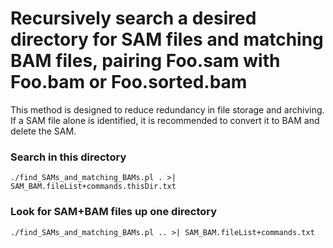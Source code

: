 # Recursively search a desired directory for SAM files and matching BAM files, pairing Foo.sam with Foo.bam or Foo.sorted.bam

This method is designed to reduce redundancy in file storage and archiving.  If a SAM file alone is identified, it is recommended to convert it to BAM and delete the SAM.

### Search in this directory
```
./find_SAMs_and_matching_BAMs.pl . >| SAM_BAM.fileList+commands.thisDir.txt
```

### Look for SAM+BAM files up one directory
```
./find_SAMs_and_matching_BAMs.pl .. >| SAM_BAM.fileList+commands.txt
```
